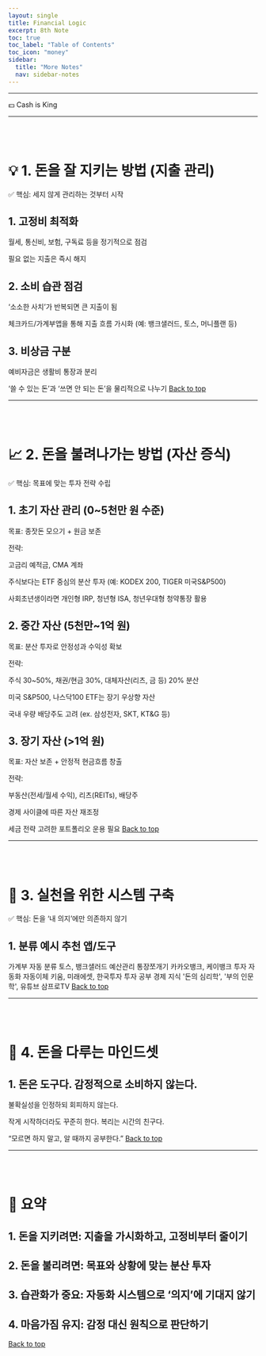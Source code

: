 ```yaml
---
layout: single
title: Financial Logic
excerpt: 8th Note
toc: true
toc_label: "Table of Contents"
toc_icon: "money"
sidebar:
  title: "More Notes"
  nav: sidebar-notes
---
```


---
💵 Cash is King

---

<br><br>
# 💡 1. 돈을 잘 지키는 방법 (지출 관리)

✅ 핵심: 세지 않게 관리하는 것부터 시작

## 1. 고정비 최적화

월세, 통신비, 보험, 구독료 등을 정기적으로 점검

필요 없는 지출은 즉시 해지

## 2. 소비 습관 점검

‘소소한 사치’가 반복되면 큰 지출이 됨

체크카드/가계부앱을 통해 지출 흐름 가시화
(예: 뱅크샐러드, 토스, 머니플랜 등)

## 3. 비상금 구분

예비자금은 생활비 통장과 분리

‘쓸 수 있는 돈’과 ‘쓰면 안 되는 돈’을 물리적으로 나누기
<a href="#" class="btn btn--success">Back to top</a>
<br> 

---

<br><br>
# 📈 2. 돈을 불려나가는 방법 (자산 증식)

✅ 핵심: 목표에 맞는 투자 전략 수립

## 1. 초기 자산 관리 (0~5천만 원 수준)

목표: 종잣돈 모으기 + 원금 보존

전략:

고금리 예적금, CMA 계좌

주식보다는 ETF 중심의 분산 투자 (예: KODEX 200, TIGER 미국S&P500)

사회초년생이라면 개인형 IRP, 청년형 ISA, 청년우대형 청약통장 활용

## 2. 중간 자산 (5천만~1억 원)

목표: 분산 투자로 안정성과 수익성 확보

전략:

주식 30~50%, 채권/현금 30%, 대체자산(리츠, 금 등) 20% 분산

미국 S&P500, 나스닥100 ETF는 장기 우상향 자산

국내 우량 배당주도 고려 (ex. 삼성전자, SKT, KT&G 등)

## 3. 장기 자산 (>1억 원)

목표: 자산 보존 + 안정적 현금흐름 창출

전략:

부동산(전세/월세 수익), 리츠(REITs), 배당주

경제 사이클에 따른 자산 재조정

세금 전략 고려한 포트폴리오 운용 필요
<a href="#" class="btn btn--success">Back to top</a>
<br> 

---

<br><br>
# 📘 3. 실천을 위한 시스템 구축

✅ 핵심: 돈을 ‘내 의지’에만 의존하지 않기

## 1. 분류	예시	추천 앱/도구

가계부	자동 분류	토스, 뱅크샐러드
예산관리	통장쪼개기	카카오뱅크, 케이뱅크
투자 자동화	자동이체	키움, 미래에셋, 한국투자
투자 공부	경제 지식	'돈의 심리학', '부의 인문학', 유튜브 삼프로TV
<a href="#" class="btn btn--success">Back to top</a>
<br> 

---

<br><br>
# 🧠 4. 돈을 다루는 마인드셋

## 1. 돈은 도구다. 감정적으로 소비하지 않는다.

불확실성을 인정하되 회피하지 않는다.

작게 시작하더라도 꾸준히 한다. 복리는 시간의 친구다.

“모르면 하지 말고, 알 때까지 공부한다.”
<a href="#" class="btn btn--success">Back to top</a>
<br> 

---

<br><br>
# 🔄 요약

## 1. 돈을 지키려면: 지출을 가시화하고, 고정비부터 줄이기

## 2. 돈을 불리려면: 목표와 상황에 맞는 분산 투자

## 3. 습관화가 중요: 자동화 시스템으로 ‘의지’에 기대지 않기

## 4. 마음가짐 유지: 감정 대신 원칙으로 판단하기
<a href="#" class="btn btn--success">Back to top</a>
<br> 
